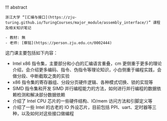 !!! abstract

	浙江大学 “[汇编与接口](https://zju-turing.github.io/TuringCourses/major_module/assembly_interface/)” 课程及相关知识笔记
	
	- 教材: 無
	- 老师: [蔡铭](https://person.zju.edu.cn/0002444)


这门课主要包括如下内容：

- Intel x86 指令集，主要部分和小白的汇编语言重叠，cm 更侧重于更多的理论介绍，会介绍更多编码、指令、伪指令等理论知识，小白侧重于编程实践，会做分段、中断截取之类的实验
- x86 指令集的寄存器组、分段分页硬件逻辑、各种模式切换、锁的实现等
- SIMD 指令集和开发 SIMD 并行编程能力的方法，如何进行并行编程的数据依赖检测和解决部分数据依赖
- 介绍了 Intel CPU 芯片的一些硬件结构、IO/mem 访问方法和引脚定义等
- 介绍了一些 Intel 的古老的 IO 外设芯片，目前包括 PPI、uart、定时器等三种，以及如何对这些接口做编程
